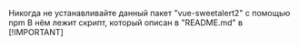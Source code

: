 Никогда не устанавливайте данный пакет "vue-sweetalert2" с помощью npm
В нём лежит скрипт, который описан в "README.md" в [!IMPORTANT]
